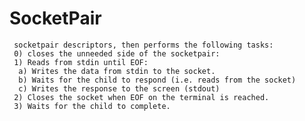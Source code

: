 # SocketPair


 ``` Create a parent function that is given the childs process id and the two
  socketpair descriptors, then performs the following tasks:
  0) closes the unneeded side of the socketpair:
  1) Reads from stdin until EOF:
   a) Writes the data from stdin to the socket.
   b) Waits for the child to respond (i.e. reads from the socket)
   c) Writes the response to the screen (stdout)
  2) Closes the socket when EOF on the terminal is reached.
  3) Waits for the child to complete.
 
